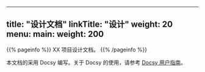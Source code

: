 
---
title: "设计文档"
linkTitle: "设计"
weight: 20
menu:
  main:
    weight: 200
---

{{% pageinfo %}}
XX 项目设计文档。
{{% /pageinfo %}}

本文档的采用 Docsy 编写。关于 Docsy 的使用，请参考 [Docsy 用户指南](https://docsy.dev/docs/)。


